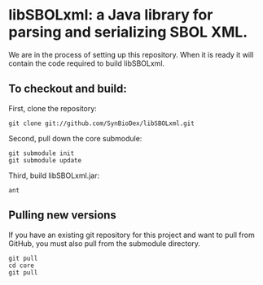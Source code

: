 # libSBOLxml: a Java library for parsing and serializing SBOL XML.

We are in the process of setting up this repository.  When it is ready it will contain the code required to build libSBOLxml.

## To checkout and build:

First, clone the repository:

    git clone git://github.com/SynBioDex/libSBOLxml.git

Second, pull down the core submodule:

    git submodule init
    git submodule update

Third, build libSBOLxml.jar:

    ant

## Pulling new versions

If you have an existing git repository for this project and want to pull from GitHub, you must also pull from the submodule directory.

    git pull
    cd core
    git pull

